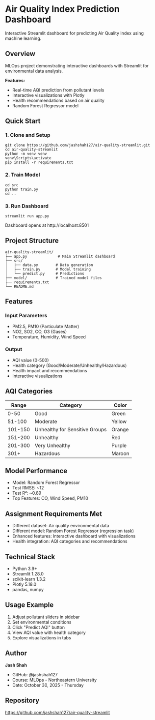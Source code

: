 # Air Quality Index Prediction Dashboard

Interactive Streamlit dashboard for predicting Air Quality Index using machine learning.

## Overview

MLOps project demonstrating interactive dashboards with Streamlit for environmental data analysis.

**Features:**
- Real-time AQI prediction from pollutant levels
- Interactive visualizations with Plotly
- Health recommendations based on air quality
- Random Forest Regressor model

## Quick Start

### 1. Clone and Setup
```
git clone https://github.com/jashshah127/air-quality-streamlit.git
cd air-quality-streamlit
python -m venv venv
venv\Scripts\activate
pip install -r requirements.txt
```

### 2. Train Model
```
cd src
python train.py
cd ..
```

### 3. Run Dashboard
```
streamlit run app.py
```

Dashboard opens at http://localhost:8501

## Project Structure
```
air-quality-streamlit/
├── app.py              # Main Streamlit dashboard
├── src/
│   ├── data.py        # Data generation
│   ├── train.py       # Model training
│   └── predict.py     # Predictions
├── model/             # Trained model files
├── requirements.txt
└── README.md
```

## Features

### Input Parameters
- PM2.5, PM10 (Particulate Matter)
- NO2, SO2, CO, O3 (Gases)
- Temperature, Humidity, Wind Speed

### Output
- AQI value (0-500)
- Health category (Good/Moderate/Unhealthy/Hazardous)
- Health impact and recommendations
- Interactive visualizations

## AQI Categories

| Range | Category | Color |
|-------|----------|-------|
| 0-50 | Good | Green |
| 51-100 | Moderate | Yellow |
| 101-150 | Unhealthy for Sensitive Groups | Orange |
| 151-200 | Unhealthy | Red |
| 201-300 | Very Unhealthy | Purple |
| 301+ | Hazardous | Maroon |

## Model Performance

- Model: Random Forest Regressor
- Test RMSE: ~12
- Test R²: ~0.89
- Top Features: CO, Wind Speed, PM10

## Assignment Requirements Met

- Different dataset: Air quality environmental data
- Different model: Random Forest Regressor (regression task)
- Enhanced features: Interactive dashboard with visualizations
- Health integration: AQI categories and recommendations

## Technical Stack

- Python 3.9+
- Streamlit 1.28.0
- scikit-learn 1.3.2
- Plotly 5.18.0
- pandas, numpy

## Usage Example

1. Adjust pollutant sliders in sidebar
2. Set environmental conditions
3. Click "Predict AQI" button
4. View AQI value with health category
5. Explore visualizations in tabs

## Author

**Jash Shah**
- GitHub: @jashshah127
- Course: MLOps - Northeastern University
- Date: October 30, 2025 - Thursday

## Repository

https://github.com/jashshah127/air-quality-streamlit
